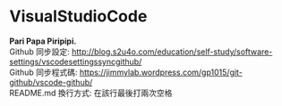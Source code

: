 # VisualStudioCode
<b>Pari Papa Piripipi.</b>  
<a src="https://i.scdn.co/image/ab67616d00001e028695b1331be4319e747878a3"/>
Github 同步設定: http://blog.s2u4o.com/education/self-study/software-settings/vscodesettingssyncgithub/  
Github 同步程式碼: https://jimmylab.wordpress.com/gp1015/git-github/vscode-github/  
README.md 換行方式: 在該行最後打兩次空格  
